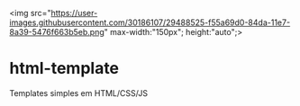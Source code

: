 <img src="https://user-images.githubusercontent.com/30186107/29488525-f55a69d0-84da-11e7-8a39-5476f663b5eb.png" max-width:"150px"; height:"auto";>
# html-template
Templates simples em HTML/CSS/JS
